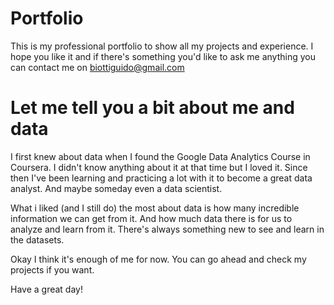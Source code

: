# Portfolio
This is my professional portfolio to show all my projects and experience.
I hope you like it and if there's something you'd like to ask me anything you can contact me on biottiguido@gmail.com

# Let me tell you a bit about me and data

I first knew about data when I found the Google Data Analytics Course in Coursera. I didn't know anything about it at that time but I loved it. Since then I've been learning and practicing a lot with it to become a great data analyst. And maybe someday even a data scientist.

What i liked (and I still do) the most about data is how many incredible information we can get from it. And how much data there is for us to analyze and learn from it.
There's always something new to see and learn in the datasets.

Okay I think it's enough of me for now. You can go ahead and check my projects if you want.

Have a great day!
